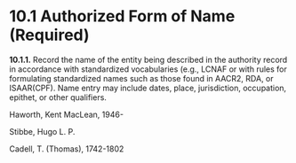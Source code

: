 # 10.1 Authorized Form of Name (Required)

**10.1.1.** Record the name of the entity being described in the authority record in accordance with standardized vocabularies (e.g., LCNAF or with rules for formulating standardized names such as those found in AACR2, RDA, or ISAAR(CPF). Name entry may include dates, place, jurisdiction, occupation, epithet, or other qualifiers.

Haworth, Kent MacLean, 1946-

Stibbe, Hugo L. P.

Cadell, T. (Thomas), 1742-1802
